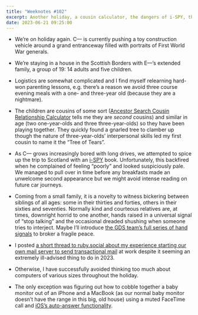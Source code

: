 ```yaml
---
title: "Weeknotes #102"
excerpt: Another holiday, a cousin calculator, the dangers of i-SPY, the inhumanity of siblings, and avoiding thinking about computers.
date: 2023-06-21 09:25:00
---
```

*   We’re on holiday again. C–– is currently pushing a toy construction vehicle around a grand entranceway filled with portraits of First World War generals.

*   We’re staying in a house in the Scottish Borders with E––’s extended family, a group of 19: 14 adults and five children.

*   Logistics are somewhat complicated and I find myself relearning hard-won parenting lessons, e.g. there’s a reason we avoid three course evening meals with a one- and three-year old (because they are a nightmare).

*   The children are cousins of some sort ([Ancestor Search Cousin Relationship Calculator](http://www.searchforancestors.com/utility/cousincalculator.html) tells me they are _second_ cousins) and similar in age (two one-year-olds and three three-year-olds) so they have been playing together. They quickly found a gnarled tree to clamber up though the nature of three-year-olds’ interpersonal skills led my first cousin to name it the “Tree of Tears”.

*   As C–– grows increasingly bored with long drives, we attempted to spice up the trip to Scotland with an [i-SPY](https://collins.co.uk/collections/i-spy) book. Unfortunately, this backfired when he complained of feeling “poorly” and looked suspiciously pale. We managed to pull over in time before any breakfasts made an unwelcome second appearance but we might avoid intense reading on future car journeys.

*   Coming from a small family, it is a novelty to witness bickering between siblings of all ages: some in their thirties and forties, others in their sixties and seventies. Normally kind and courteous relatives are, at times, downright horrid to one another, hands raised in a universal signal of “stop talking” and the occasional dreaded shushing when someone tries to interject. Maybe I’ll introduce [the GDS team’s full series of hand signals](https://gds.blog.gov.uk/2016/10/07/platform-as-a-service-team-takes-even-handed-approach-to-meetings/) to broker a fragile peace.

*   I posted [a short thread to ruby.social about my experience starting our own mail server to send transactional mail](https://ruby.social/@mudge/110536287876333703) at work despite it seeming an extremely ill-advised thing to do in 2023.

*   Otherwise, I have successfully avoided thinking too much about computers of various sizes throughout the holiday.

*   The only exception was figuring out how to cobble together a baby monitor out of an iPhone and a MacBook (as our normal baby monitor doesn’t have the range in this big, old house) using a muted FaceTime call and [iOS’s auto-answer functionality](https://support.apple.com/en-gb/guide/iphone/iph29145acf1/ios#:~:text=You%20can%20automatically%20direct%20the,then%20choose%20an%20audio%20destination).